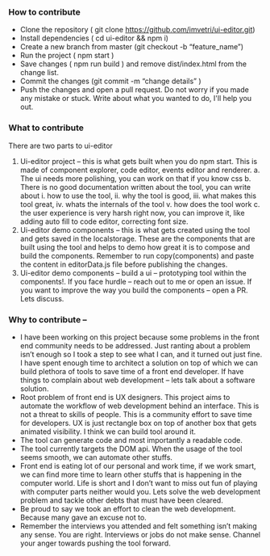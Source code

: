 ### How to contribute
* Clone the repository ( git clone https://github.com/imvetri/ui-editor.git)
* Install dependencies ( cd ui-editor && npm i)
* Create a new branch from master (git checkout -b “feature_name”)
* Run the project ( npm start )
* Save changes ( npm run build ) and remove dist/index.html from the change list. 
* Commit the changes (git commit -m “change details” )
* Push the changes and open a pull request. Do not worry if you made any mistake or stuck. Write about what you wanted to do, I'll help you out.


### What to contribute 
There are two parts to ui-editor
1.	Ui-editor project – this is what gets built when you do npm start. This is made of component explorer, code editor, events editor and renderer. 
a.	The ui needs more polishing, you can work on that if you know css
b.	There is no good documentation written about the tool, you can write about 
i.	how to use the tool, 
ii.	why the tool is good,
iii.	what makes this tool great, 
iv.	whats the internals of the tool
v.	how does the tool work
c.	the user experience is very harsh right now, you can improve it, like adding auto fill to code editor, correcting font size.
2.	Ui-editor demo components – this is what gets created using the tool and gets saved in the localstorage. These are the components that are built using the tool and helps to demo how great it is to compose and build the components. Remember to run copy(components) and paste the content in editorData.js file before publishing the changes. 
3.	Ui-editor demo components – build a ui – prototyping tool within the components!. If you face hurdle – reach out to me or open an issue. If you want to improve the way you build the components – open a PR. Lets discuss.

### Why to contribute –
* I have been working on this project because some problems in the front end community needs to be addressed. Just ranting about a problem isn’t enough so I took a step to see what I can, and it turned out just fine. I have spent enough time to architect a solution on top of which we can build plethora of tools to save time of a front end developer. If have things to complain about web development – lets talk about a software solution.
* Root problem of front end is UX designers. This project aims to automate the workflow of web development behind an interface. This is not a threat to skills of people. This is a community effort to save time for developers. UX is just rectangle box on top of another box that gets animated visibility. I think we can build tool around it.
* The tool can generate code and most importantly a readable code. 
* The tool currently targets the DOM api. When the usage of the tool seems smooth, we can automate other stuffs.
* Front end is eating lot of our personal and work time, if we work smart, we can find more time to learn other stuffs that is happening in the computer world. Life is short and I don’t want to miss out fun of playing with computer parts neither would you. Lets solve the web development problem and tackle other debts that must have been cleared.
* Be proud to say we took an effort to clean the web development. Because many gave an excuse not to.
* Remember the interviews you attended and felt something isn’t making any sense. You are right. Interviews or jobs do not make sense. Channel your anger towards pushing the tool forward. 

